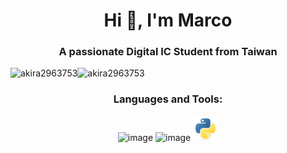 <h1 align="center">Hi 👋, I'm Marco</h1>
<h3 align="center">A passionate Digital IC Student from Taiwan</h3>

<p>
  <img align="left" src="https://github-readme-stats.vercel.app/api/top-langs?username=akira2963753&show_icons=true&locale=en&layout=compact&theme=tokyonight" alt="akira2963753" />  
</p>  

<p>
  &nbsp;<img align="left" src="https://github-readme-stats.vercel.app/api?username=akira2963753&show_icons=true&locale=en&theme=tokyonight" alt="akira2963753" />
</p>  


<h3 align="center">Languages and Tools:</h3>
<p align="center"> 
  <a> 
    <img width="40" height="40" alt="image" src="https://github.com/user-attachments/assets/0b84688c-3f00-463e-9117-4ab6d2e93b0b" />  
  </a> 
  <a>
    <img width="40" height="40" alt="image" src="https://github.com/user-attachments/assets/eaa58c9d-1025-4531-aaeb-a7ddcf20a8dc" />
  </a>
  <a href="https://www.python.org" target="_blank" rel="noreferrer"> 
    <img src="https://raw.githubusercontent.com/devicons/devicon/master/icons/python/python-original.svg" alt="python" width="40" height="40"/> 
  </a> 
</p>

